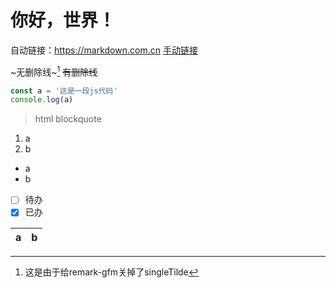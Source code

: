 # 你好，世界！

自动链接：https://markdown.com.cn
[手动链接](https://markdown.com.cn)

~无删除线~[^1]
~~有删除线~~

[^1]: 这是由于给remark-gfm关掉了singleTilde

```javascript
const a = '这是一段js代码'
console.log(a)
```

<blockquote>

html blockquote

</blockquote>

1. a
2. b

- a
- b

* [ ] 待办
* [x] 已办

| a | b |
|---|---|
